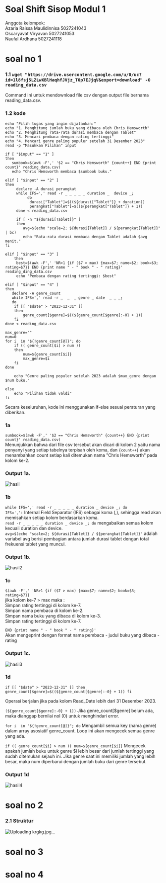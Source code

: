 # Soal Shift Sisop Modul 1
Anggota kelompok: <br />
Azaria Raissa Maulidinnisa 5027241043 <br />
Oscaryavat Viryavan 5027241053 <br />
Naufal Ardhana 5027241118 <br />

# soal no 1
### 1.1 `wget "https://drive.usercontent.google.com/u/0/uc?id=1l8fsj5LZLwXBlHaqhfJVjz_T0p7EJjqV&export=download" -O reading_data.csv` 
Command ini untuk mendownload file csv dengan output file bernama reading_data.csv.

### 1.2 kode
```
echo "Pilih tugas yang ingin dijalankan:"
echo "1. Menghitung jumlah buku yang dibaca oleh Chris Hemsworth"
echo "2. Menghitung rata-rata durasi membaca dengan Tablet"
echo "3. Mencari pembaca dengan rating tertinggi"
echo "4. Mencari genre paling populer setelah 31 Desember 2023"
read -p "Masukkan Pilihan" input

if [ "$input" == "1" ]
then
   sumbook=$(awk -F',' '$2 == "Chris Hemsworth" {count++} END {print count}' reading_data.csv)
   echo "Chris Hemsworth membaca $sumbook buku."

elif [ "$input" == "2" ]
then
     declare -A durasi perangkat
     while IFS=',' read -r _ _ _ _ _ duration _  device _;
          do
           durasi["Tablet"]=$((${durasi["Tablet"]} + duration))
           perangkat["Tablet"]=$((${perangkat["Tablet"]} + 1))
     done < reading_data.csv

     if [ -n "${durasi[Tablet]}" ]
     then
        avg=$(echo "scale=2; ${durasi[Tablet]} / ${perangkat[Tablet]}" | bc)
        echo "Rata-rata durasi membaca dengan Tablet adalah $avg menit."
fi

elif [ "$input" == "3" ]
    then
     best=$(awk -F',' 'NR>1 {if ($7 > max) {max=$7; name=$2; book=$3; rating=$7}} END {print name " - " book " - " rating}' reading_ding_data.csv
     echo "Pembaca dengan rating tertinggi: $best"

elif [ "$input" == "4" ]
then
   declare -A genre_count
   while IFS=',' read -r _  _  _ genre _ date  _ _ _;
   do
    if [[ "$date" > "2023-12-31" ]]
    then
        genre_count[$genre]=$((${genre_count[$genre]:-0} + 1))
    fi
done < reading_data.csv

max_genre=""
num=0
for i  in "${!genre_count[@]}"; do
    if (( genre_count[$i] > num ))
    then
        num=${genre_count[$i]}
        max_genre=$i
    fi
done

    echo "Genre paling populer setelah 2023 adalah $max_genre dengan $num buku."

else
    echo "Pilihan tidak valdi"
fi
```
Secara keseluruhan, kode ini menggunakan if-else sesuai peraturan yang diberikan.
### 1a
`sumbook=$(awk -F',' '$2 == "Chris Hemsworth" {count++} END {print count}' reading_data.csv)` <br>
Menunjukkan bahwa dari file csv tersebut akan dicari di kolom 2 yaitu nama penyanyi yang setiap tabelnya terpisah oleh koma, dan
`{count++}` akan menambahkan count setiap kali ditemukan nama "Chris Hemsworth" pada kolom ke-2.
### Output 1a.
![hasil](https://github.com/user-attachments/assets/2ed0e40f-2ef7-46f4-aa99-607fc08a6076)
### 1b
`while IFS=',' read -r _ _ _ _ _ duration _ device _; do` <br>
`IFS=',':` Internal Field Separator (IFS) sebagai koma (,), sehingga read akan memisahkan setiap kolom berdasarkan koma. <br>
`read -r _ _ _ _ _ duration _ device _; do` mengabaikan semua kolom kecuali duration dan device. <br>
`avg=$(echo "scale=2; ${durasi[Tablet]} / ${perangkat[Tablet]}"` adalah
variabel avg berisi pembagian antara jumlah durasi tablet dengan total frekuensi tablet yang muncul.
### Output 1b.
![hasil2](https://github.com/user-attachments/assets/3473c25a-211a-49df-aea2-46ef0b14721b)

### 1c
`$(awk -F',' 'NR>1 {if ($7 > max) {max=$7; name=$2; book=$3; rating=$7}}` <br>
jika kolom ke-7 > max maka : <br>
Simpan rating tertinggi di kolom ke-7. <br>
Simpan nama pembaca di kolom ke-2. <br>
Simpan nama buku yang dibaca di kolom ke-3. <br>
Simpan rating tertinggi di kolom ke-7. <br>

`END {print name " - " book " - " rating}'` <br>
Akan mengeprint dengan format nama pembaca - judul buku yang dibaca - rating

### Output 1c.
![hasil3](https://github.com/user-attachments/assets/58cd98de-64d9-4f25-a3b8-eae3936c3336)

### 1d

`if [[ "$date" > "2023-12-31" ]]
    then
        genre_count[$genre]=$((${genre_count[$genre]:-0} + 1))
    fi`

Operasi berjalan jika pada kolom Read_Date lebih dari 31 Desember 2023. <br>

`(${genre_count[$genre]:-0} + 1))`
Jika genre_count[$genre] belum ada, maka dianggap bernilai nol (0) untuk menghindari error. <br>

`for i  in "${!genre_count[@]}"; do` 
Mengambil semua key (nama genre) dalam array asosiatif genre_count. Loop ini akan mengecek semua genre yang ada. <br>

`if (( genre_count[$i] > num ))
    num=${genre_count[$i]}`
Mengecek apakah jumlah buku untuk genre $i lebih besar dari jumlah tertinggi yang sudah ditemukan sejauh ini. Jika genre saat ini memiliki jumlah yang lebih besar, maka num diperbarui dengan jumlah buku dari genre tersebut.

### Output 1d

![hasil4](https://github.com/user-attachments/assets/85eb329d-9608-4959-84e0-fc9a160b1fda)


# soal no 2

### 2.1 Struktur

![Uploading krgkg.jpg…]()



# soal no 3

# soal no 4
